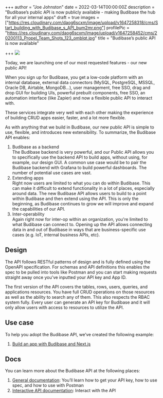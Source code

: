 +++
author = "Joe Johnston"
date = 2022-03-14T00:00:00Z
description = "Budibase’s public API is now publicly available - making Budibase the hub for all your internal apps"
draft = true
images = ["https://res.cloudinary.com/daog6scxm/image/upload/v1647258318/cms/Start_building_with_Budibase_s_API_bum2mr.png"]
profilePic = "https://res.cloudinary.com/daog6scxm/image/upload/v1647258452/cms/20200113_Propel_Team_Shots_123_omblqt.jpg"
title = "Budibase’s public API is now available"

+++
![](https://res.cloudinary.com/daog6scxm/image/upload/v1647258572/cms/Start_building_with_Budibase_s_API_jdmdtt.png)

Today, we are launching one of our most requested features - our new public API!

When you sign up for Budibase, you get a low-code platform with an internal database, external data connectors (MySQL, PostgreSQL, MSSQL, Oracle DB, Airtable, MongoDB…), user management, free SSO, drag and drop GUI for building UIs, powerful prebuilt components, free SSO, an automation interface (like Zapier) and now a flexible public API to interact with.

These services integrate very well with each other making the experience of building CRUD apps easier, faster, and a lot more flexible.

As with anything that we build in Budibase, our new public API is simple to use, flexible, and introduces new extensibility. To summarize, the Budibase API enables:

1. Budibase as a backend  
   The Budibase backend is very powerful, and our Public API allows you to specifically use the backend API to build apps, without using, for example, our design GUI. A common use case would be to pair the Budibase backend with Grafana to build powerful dashboards. The number of potential use cases are vast.
2. Extending apps  
   Right now users are limited to what you can do within Budibase. This can make it difficult to extend functionality in a lot of places, especially around data. The new Budibase API allows users to build to a point within Budibase and then extend using the API. This is only the beginning, as Budibase continues to grow we will improve and expand the capabilities of our API.
3. Inter-operability  
   Again right now for inter-op within an organization, you're limited to what Budibase can connect to. Opening up the API allows connecting data in and out of Budibase in ways that are business-specific use cases (e.g. IoT, internal business APIs, etc).

## Design

The API follows RESTful patterns of design and is fully defined using the OpenAPI specification. For schemas and API definitions this enables the spec to be pulled into tools like Postman and you can start making requests straight away once you've inputted your API key and App ID.

The first version of the API covers the tables, rows, users, queries, and applications resources. You have full CRUD operations on those resources as well as the ability to search any of them. This also respects the RBAC system fully. Every user can generate an API key for Budibase and it will only allow users with access to resources to utilize the API.

## Use case

To help you adopt the Budibase API, we’ve created the following example:

1. [Build an app with Budibase and Next.js](https://budibase.com/blog/building-a-crud-app-with-budibase-and-next.js/)

## Docs

You can learn more about the Budibase API at the following places:

1. [General documentation](https://docs.budibase.com/docs/public-api): You’ll learn how to get your API key, how to use spec, and how to use with Postman
2. [Interactive API documentation](https://docs.budibase.com/reference/post_applications): Interact with the API